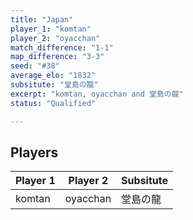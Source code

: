 ```yaml
---
title: "Japan"
player_1: "komtan"
player_2: "oyacchan"
match_difference: "1-1"
map_difference: "3-3"
seed: "#38"
average_elo: "1832"
subsitute: "堂島の龍"
excerpt: "komtan, oyacchan and 堂島の龍"
status: "Qualified"

---
```

## Players

| Player 1 | Player 2 | Subsitute |
| -- | -- | -- |
| komtan | oyacchan | 堂島の龍 |
